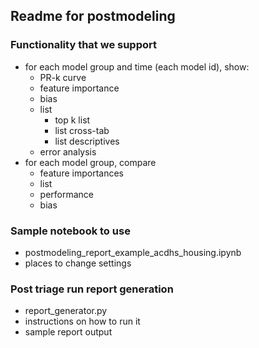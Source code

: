 ## Readme for postmodeling

### Functionality that we support
 - for each model group and time (each model id), show:
    - PR-k curve
    - feature importance
    - bias
    - list
       - top k list
       - list cross-tab
       - list descriptives
    - error analysis
 - for each model group, compare
    - feature importances
    - list
    - performance
    - bias

### Sample notebook to use
- postmodeling_report_example_acdhs_housing.ipynb
- places to change settings

### Post triage run report generation
- report_generator.py
- instructions on how to run it
- sample report output

